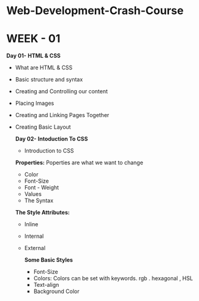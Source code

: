 # Web-Development-Crash-Course

# WEEK - 01
  
**Day 01-** **HTML & CSS**

- What are HTML & CSS
- Basic structure and syntax
- Creating and Controlling our content
- Placing Images
- Creating and Linking Pages Together
- Creating Basic Layout

  **Day 02-** **Intoduction To CSS**

  - Introduction to CSS
    
   **Properties:** Poperties are what we want to change
  - Color
  - Font-Size
  - Font - Weight
  - Values
  - The Syntax
    
   **The Style Attributes:**
  - Inline
  - Internal
  - External
    
    **Some Basic Styles**
    - Font-Size
    - Colors: Colors can be set with keywords. rgb . hexagonal , HSL
    - Text-align
    - Background Color
      
    
  
